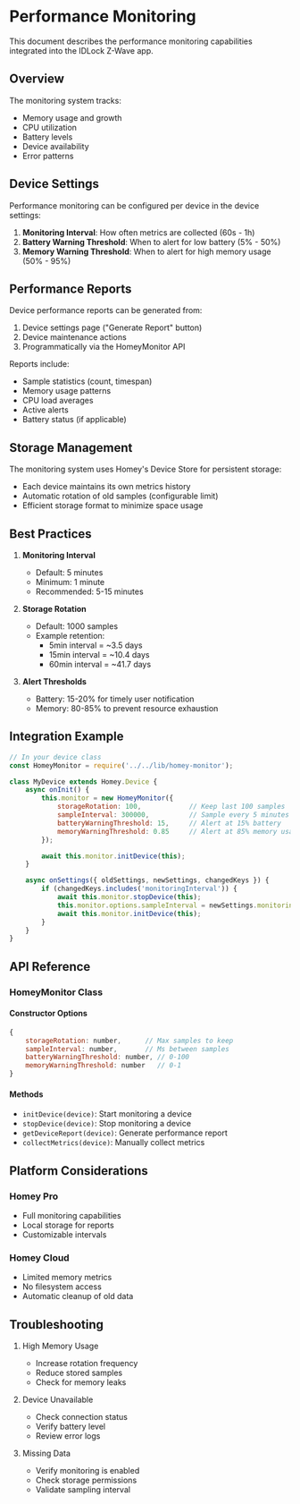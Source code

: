 # Performance Monitoring

This document describes the performance monitoring capabilities integrated into the IDLock Z-Wave app.

## Overview

The monitoring system tracks:
- Memory usage and growth
- CPU utilization
- Battery levels
- Device availability
- Error patterns

## Device Settings

Performance monitoring can be configured per device in the device settings:

1. **Monitoring Interval**: How often metrics are collected (60s - 1h)
2. **Battery Warning Threshold**: When to alert for low battery (5% - 50%)
3. **Memory Warning Threshold**: When to alert for high memory usage (50% - 95%)

## Performance Reports

Device performance reports can be generated from:
1. Device settings page ("Generate Report" button)
2. Device maintenance actions
3. Programmatically via the HomeyMonitor API

Reports include:
- Sample statistics (count, timespan)
- Memory usage patterns
- CPU load averages
- Active alerts
- Battery status (if applicable)

## Storage Management

The monitoring system uses Homey's Device Store for persistent storage:
- Each device maintains its own metrics history
- Automatic rotation of old samples (configurable limit)
- Efficient storage format to minimize space usage

## Best Practices

1. **Monitoring Interval**
   - Default: 5 minutes
   - Minimum: 1 minute
   - Recommended: 5-15 minutes

2. **Storage Rotation**
   - Default: 1000 samples
   - Example retention:
     - 5min interval = ~3.5 days
     - 15min interval = ~10.4 days
     - 60min interval = ~41.7 days

3. **Alert Thresholds**
   - Battery: 15-20% for timely user notification
   - Memory: 80-85% to prevent resource exhaustion

## Integration Example

```javascript
// In your device class
const HomeyMonitor = require('../../lib/homey-monitor');

class MyDevice extends Homey.Device {
    async onInit() {
        this.monitor = new HomeyMonitor({
            storageRotation: 100,            // Keep last 100 samples
            sampleInterval: 300000,          // Sample every 5 minutes
            batteryWarningThreshold: 15,     // Alert at 15% battery
            memoryWarningThreshold: 0.85     // Alert at 85% memory usage
        });

        await this.monitor.initDevice(this);
    }

    async onSettings({ oldSettings, newSettings, changedKeys }) {
        if (changedKeys.includes('monitoringInterval')) {
            await this.monitor.stopDevice(this);
            this.monitor.options.sampleInterval = newSettings.monitoringInterval;
            await this.monitor.initDevice(this);
        }
    }
}
```

## API Reference

### HomeyMonitor Class

#### Constructor Options
```javascript
{
    storageRotation: number,      // Max samples to keep
    sampleInterval: number,       // Ms between samples
    batteryWarningThreshold: number, // 0-100
    memoryWarningThreshold: number   // 0-1
}
```

#### Methods
- `initDevice(device)`: Start monitoring a device
- `stopDevice(device)`: Stop monitoring a device
- `getDeviceReport(device)`: Generate performance report
- `collectMetrics(device)`: Manually collect metrics

## Platform Considerations

### Homey Pro
- Full monitoring capabilities
- Local storage for reports
- Customizable intervals

### Homey Cloud
- Limited memory metrics
- No filesystem access
- Automatic cleanup of old data

## Troubleshooting

1. High Memory Usage
   - Increase rotation frequency
   - Reduce stored samples
   - Check for memory leaks

2. Device Unavailable
   - Check connection status
   - Verify battery level
   - Review error logs

3. Missing Data
   - Verify monitoring is enabled
   - Check storage permissions
   - Validate sampling interval
